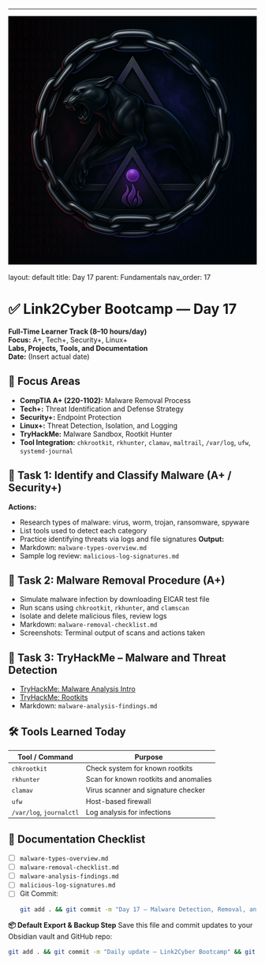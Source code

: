 ---
![Panther Icon](/assets/icons/icon-cyber-panther.png)

layout: default
title: Day 17
parent: Fundamentals
nav_order: 17

# ✅ Link2Cyber Bootcamp — Day 17
**Full-Time Learner Track (8–10 hours/day)**  
**Focus:** A+, Tech+, Security+, Linux+  
**Labs, Projects, Tools, and Documentation**  
**Date:** (Insert actual date)
## 🧩 Focus Areas
- **CompTIA A+ (220-1102):** Malware Removal Process  
- **Tech+:** Threat Identification and Defense Strategy  
- **Security+:** Endpoint Protection  
- **Linux+:** Threat Detection, Isolation, and Logging  
- **TryHackMe:** Malware Sandbox, Rootkit Hunter  
- **Tool Integration:** `chkrootkit`, `rkhunter`, `clamav`, `maltrail`, `/var/log`, `ufw`, `systemd-journal`
## 🛑 Task 1: Identify and Classify Malware (A+ / Security+)
**Actions:**  
- Research types of malware: virus, worm, trojan, ransomware, spyware  
- List tools used to detect each category  
- Practice identifying threats via logs and file signatures
**Output:**  
- Markdown: `malware-types-overview.md`  
- Sample log review: `malicious-log-signatures.md`
## 🧹 Task 2: Malware Removal Procedure (A+)
- Simulate malware infection by downloading EICAR test file  
- Run scans using `chkrootkit`, `rkhunter`, and `clamscan`  
- Isolate and delete malicious files, review logs
- Markdown: `malware-removal-checklist.md`  
- Screenshots: Terminal output of scans and actions taken
## 🧪 Task 3: TryHackMe – Malware and Threat Detection
- [TryHackMe: Malware Analysis Intro](https://tryhackme.com/room/malwareintro)  
- [TryHackMe: Rootkits](https://tryhackme.com/room/linuxrootkits)
- Markdown: `malware-analysis-findings.md`
## 🛠️ Tools Learned Today
| Tool / Command   | Purpose                                |
|------------------|----------------------------------------|
| `chkrootkit`     | Check system for known rootkits        |
| `rkhunter`       | Scan for known rootkits and anomalies  |
| `clamav`         | Virus scanner and signature checker    |
| `ufw`            | Host-based firewall                    |
| `/var/log`, `journalctl` | Log analysis for infections   |
## 📁 Documentation Checklist
- [ ] `malware-types-overview.md`  
- [ ] `malware-removal-checklist.md`  
- [ ] `malware-analysis-findings.md`  
- [ ] `malicious-log-signatures.md`  
- [ ] Git Commit:
  ```bash
  git add . && git commit -m "Day 17 – Malware Detection, Removal, and Logging" && git push origin main
  ```
**📦 Default Export & Backup Step**
Save this file and commit updates to your Obsidian vault and GitHub repo:
```bash
git add . && git commit -m "Daily update – Link2Cyber Bootcamp" && git push origin main
```
